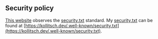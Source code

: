 ## Security policy

[This website](https://kollitsch.dev) observes the [security.txt](https://securitytxt.org/) standard. My [security.txt](https://kollitsch.dev/.well-known/security.txt) can be found at [https://kollitsch.dev/.well-known/security.txt](https://kollitsch.dev/.well-known/security.txt).
